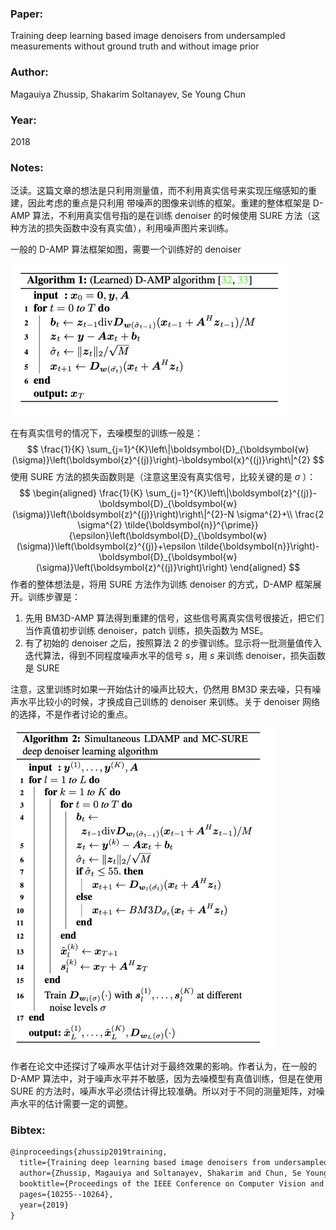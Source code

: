 ### Paper:

Training deep learning based image denoisers from undersampled measurements without ground truth and without image prior

### Author:

Magauiya Zhussip, Shakarim Soltanayev, Se Young Chun

### Year:

2018

### Notes:

泛读。这篇文章的想法是只利用测量值，而不利用真实信号来实现压缩感知的重建，因此考虑的重点是只利用 带噪声的图像来训练的框架。重建的整体框架是 D-AMP 算法，不利用真实信号指的是在训练 denoiser 的时候使用 SURE 方法（这种方法的损失函数中没有真实值），利用噪声图片来训练。

一般的 D-AMP 算法框架如图，需要一个训练好的 denoiser

<img src="https://raw.githubusercontent.com/Theodore-PKU/pictures/master/%E6%88%AA%E5%B1%8F2020-01-04%E4%B8%8B%E5%8D%88.png" style="zoom: 50%;" />

在有真实信号的情况下，去噪模型的训练一般是：
$$
\frac{1}{K} \sum_{j=1}^{K}\left\|\boldsymbol{D}_{\boldsymbol{w}(\sigma)}\left(\boldsymbol{z}^{(j)}\right)-\boldsymbol{x}^{(j)}\right\|^{2}
$$
使用 SURE 方法的损失函数则是（注意这里没有真实信号，比较关键的是 $\sigma$ ）：
$$
\begin{aligned}
\frac{1}{K} \sum_{j=1}^{K}\left\|\boldsymbol{z}^{(j)}-\boldsymbol{D}_{\boldsymbol{w}(\sigma)}\left(\boldsymbol{z}^{(j)}\right)\right\|^{2}-N \sigma^{2}+\\
\frac{2 \sigma^{2} \tilde{\boldsymbol{n}}^{\prime}}{\epsilon}\left(\boldsymbol{D}_{\boldsymbol{w}(\sigma)}\left(\boldsymbol{z}^{(j)}+\epsilon \tilde{\boldsymbol{n}}\right)-\boldsymbol{D}_{\boldsymbol{w}(\sigma)}\left(\boldsymbol{z}^{(j)}\right)\right)
\end{aligned}
$$
作者的整体想法是，将用 SURE 方法作为训练 denoiser 的方式，D-AMP 框架展开。训练步骤是：

1. 先用 BM3D-AMP 算法得到重建的信号，这些信号离真实信号很接近，把它们当作真值初步训练 denoiser，patch 训练，损失函数为 MSE。
2. 有了初始的 denoiser 之后，按照算法 2 的步骤训练。显示将一批测量值传入迭代算法，得到不同程度噪声水平的信号 $s$，用 $s$ 来训练 denoiser，损失函数是 SURE

注意，这里训练时如果一开始估计的噪声比较大，仍然用 BM3D 来去噪，只有噪声水平比较小的时候，才换成自己训练的 denoiser 来训练。关于 denoiser 网络的选择，不是作者讨论的重点。

<img src="https://raw.githubusercontent.com/Theodore-PKU/pictures/master/%E6%88%AA%E5%B1%8F2020-01-04%E4%B8%8B%E5%8D%8812.22.57.png" style="zoom: 50%;" />

作者在论文中还探讨了噪声水平估计对于最终效果的影响。作者认为，在一般的 D-AMP 算法中，对于噪声水平并不敏感，因为去噪模型有真值训练，但是在使用 SURE 的方法时，噪声水平必须估计得比较准确。所以对于不同的测量矩阵，对噪声水平的估计需要一定的调整。

### Bibtex:

```latex
@inproceedings{zhussip2019training,
  title={Training deep learning based image denoisers from undersampled measurements without ground truth and without image prior},
  author={Zhussip, Magauiya and Soltanayev, Shakarim and Chun, Se Young},
  booktitle={Proceedings of the IEEE Conference on Computer Vision and Pattern Recognition},
  pages={10255--10264},
  year={2019}
}
```